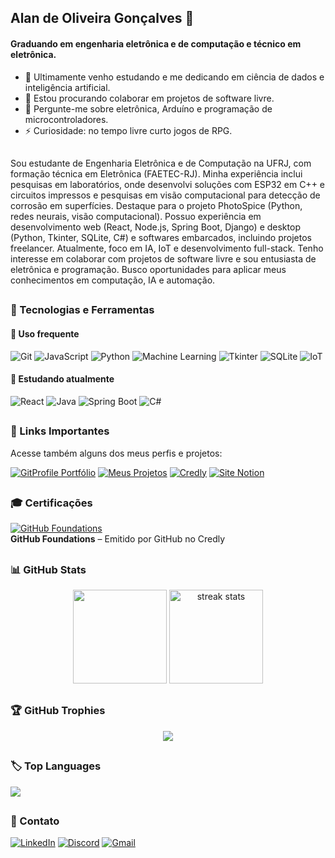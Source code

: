 ## Alan de Oliveira Gonçalves 👋

#### Graduando em engenharia eletrônica e de computação e técnico em eletrônica.

- 🌱 Ultimamente venho estudando e me dedicando em ciência de dados e inteligência artificial.
- 👯 Estou procurando colaborar em projetos de software livre.
- 💬 Pergunte-me sobre eletrônica, Arduíno e programação de microcontroladores.
- ⚡ Curiosidade: no tempo livre curto jogos de RPG.

##

Sou estudante de Engenharia Eletrônica e de Computação na UFRJ, com formação técnica em Eletrônica (FAETEC-RJ). Minha experiência inclui pesquisas em laboratórios, onde desenvolvi soluções com ESP32 em C++ e circuitos impressos e pesquisas em visão computacional para detecção de corrosão em superfícies. Destaque para o projeto PhotoSpice (Python, redes neurais, visão computacional). Possuo experiência em desenvolvimento web (React, Node.js, Spring Boot, Django) e desktop (Python, Tkinter, SQLite, C#) e softwares embarcados, incluindo projetos freelancer. Atualmente, foco em IA, IoT e desenvolvimento full-stack. Tenho interesse em colaborar com projetos de software livre e sou entusiasta de eletrônica e programação. Busco oportunidades para aplicar meus conhecimentos em computação, IA e automação.

##
###  🚀 Tecnologias e Ferramentas

#### 🔧 Uso frequente

![Git](https://img.shields.io/badge/Git-F05032?style=for-the-badge&logo=git&logoColor=white) 
![JavaScript](https://img.shields.io/badge/JavaScript-F7DF1E?style=for-the-badge&logo=javascript&logoColor=black)
![Python](https://img.shields.io/badge/Python-3776AB?style=for-the-badge&logo=python&logoColor=white)
![Machine Learning](https://img.shields.io/badge/Machine%20Learning-FF6F00?style=for-the-badge&logo=tensorflow&logoColor=white) 
![Tkinter](https://img.shields.io/badge/Tkinter-FFB500?style=for-the-badge&logo=python&logoColor=white) 
![SQLite](https://img.shields.io/badge/SQLite-07405E?style=for-the-badge&logo=sqlite&logoColor=white) 
![IoT](https://img.shields.io/badge/IoT-00BFFF?style=for-the-badge&logo=raspberry-pi&logoColor=white)
 
#### 🧠 Estudando atualmente

![React](https://img.shields.io/badge/React-20232A?style=for-the-badge&logo=react&logoColor=61DAFB) 
![Java](https://img.shields.io/badge/Java-ED8B00?style=for-the-badge&logo=openjdk&logoColor=white)
![Spring Boot](https://img.shields.io/badge/Spring%20Boot-6DB33F?style=for-the-badge&logo=spring-boot&logoColor=white)
![C#](https://img.shields.io/badge/C%23-239120?style=for-the-badge&logo=c-sharp&logoColor=white)

##
### 🔗 Links Importantes

Acesse também alguns dos meus perfis e projetos:

[![GitProfile Portfólio](https://img.shields.io/badge/GitProfile-Portfólio-24292e?style=for-the-badge&logo=github)](https://alan-oliveir.github.io/portfolio/)
[![Meus Projetos](https://img.shields.io/badge/📁Projetos-Visualizar-blue?style=for-the-badge)](https://github.com/Alan-oliveir/Projetos) 
[![Credly](https://img.shields.io/badge/Credly-Conquistas-orange?style=for-the-badge&logo=credly)](https://www.credly.com/users/alan-de-oliveira-goncalves) 
[![Site Notion](https://img.shields.io/badge/Notion-Site-000000?style=for-the-badge&logo=notion)](https://bit.ly/4iIKB2K) 

## 
### 🎓 Certificações

[![GitHub Foundations](https://img.shields.io/badge/GitHub%20Foundations-blue?style=for-the-badge)](https://www.credly.com/badges/ed519dd2-c10b-423d-b576-f02bf2869059)  
**GitHub Foundations** – Emitido por GitHub no Credly

##
### 📊 GitHub Stats

<div align="center">
  <img height="150em" src="https://github-readme-stats.vercel.app/api?username=Alan-oliveir&hide=issues&show_icons=true&theme=default&card_width=300" />
  <img height="150em" src="https://streak-stats.demolab.com/?user=Alan-oliveir&count_private=true&theme=default" alt="streak stats"/>  
</div>

##
### 🏆 GitHub Trophies

<p align="center">
 <img src="https://github-profile-trophy.vercel.app/?username=Alan-oliveir&theme=flat&column=7&rank=-?&margin-w=5&margin-h=5" />
</p>

##
### 🏷️ Top Languages

<div>
  <img src="https://github-readme-stats.vercel.app/api/top-langs/?username=Alan-oliveir&layout=compact&langs_count=8&theme=default&hide=jupyter%20notebook,blade" />
</div>

##
### 🤝 Contato

[![LinkedIn](https://img.shields.io/badge/LinkedIn-%230077B5?style=for-the-badge&logo=linkedin&logoColor=white)](https://www.linkedin.com/in/alan-ogoncalves/)
[![Discord](https://img.shields.io/badge/Discord-5865F2?style=for-the-badge&logo=discord&logoColor=white)](https://discord.com/users/alan.goncalves)
[![Gmail](https://img.shields.io/badge/Gmail-D14836?style=for-the-badge&logo=gmail&logoColor=white)](mailto:alandeogoncalves@gmail.com)
